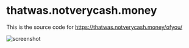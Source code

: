 # thatwas.notverycash.money

This is the source code for https://thatwas.notverycash.money/ofyou/

![screenshot](cash.avif)
